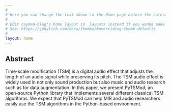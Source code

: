 ```yaml
---
#
# Here you can change the text shown in the Home page before the Latest Posts section.
#
# Edit cayman-blog's home layout in _layouts instead if you wanna make some changes
# See: https://jekyllrb.com/docs/themes/#overriding-theme-defaults
#
layout: home
---
```


## Abstract

Time-scale modification (TSM) is a digital audio effect that adjusts the length of an audio signal while preserving its pitch. The TSM audio effect is widely used in not only sound production but also music and audio research such as for data augmentation. In this paper, we present PyTSMod, an open-source Python library that implements several different classical TSM algorithms. We expect that PyTSMod can help MIR and audio researchers easily use the TSM algorithms in the Python-based environment.